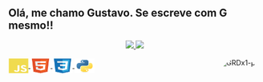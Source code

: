 ## Olá, me chamo Gustavo. Se escreve com G mesmo!!

<div align="center">
  <a href="https://github.com/GRDx1">
  <img height="155em" src="https://github-readme-stats.vercel.app/api?username=GRDx1&show_icons=true&theme=dark&include_all_commits=true&count_private=true"/>
  <img height="155em" src="https://github-readme-stats.vercel.app/api/top-langs/?username=GRDx1&layout=compact&langs_count=7&theme=dark"/>
</div>

<div style="display: inline_block"><br>
  <img align="center" alt="GRDx1-Js" height="30" width="40" src="https://raw.githubusercontent.com/devicons/devicon/master/icons/javascript/javascript-plain.svg">
  <img align="center" alt="GRDx1-HTML" height="30" width="40" src="https://raw.githubusercontent.com/devicons/devicon/master/icons/html5/html5-original.svg">
  <img align="center" alt="GRDx1-CSS" height="30" width="40" src="https://raw.githubusercontent.com/devicons/devicon/master/icons/css3/css3-original.svg">
  <img align="center" alt="GRDx1-Python" height="30" width="40" src="https://raw.githubusercontent.com/devicons/devicon/master/icons/python/python-original.svg">
  <img align="right" alt="GRDx1-pic" height="150" style="border-radius:50px;" src="https://pbs.twimg.com/media/ErUUkj3XUAIA7Zj.jpg">
</div>

##

